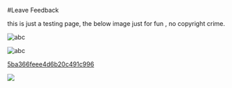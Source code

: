 #Leave Feedback

<div id="feedback-container"></div>
this is just a testing page,
the below image just for fun , no copyright crime.

![abc](Examples/RoyalEnfiled2_5ba48e44ee4d6b20c491d025.png)



![abc](Examples/DW5a963922d2f2b83b4ce3e9c6_5ba366fbee4d6b20c491c994.png)


[5ba366feee4d6b20c491c996](Examples/DW5a96364cb125ec3c70150c47_5ba366feee4d6b20c491c996.cs)

![](https://images.pexels.com/photos/67636/rose-blue-flower-rose-blooms-67636.jpeg)
